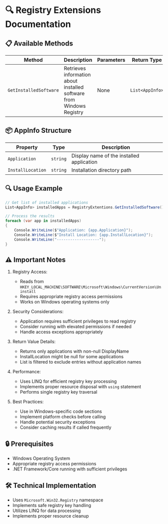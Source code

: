 # 🔍 Registry Extensions Documentation

## 📋 **Available Methods**
| Method | Description | Parameters | Return Type |
|--------|-------------|------------|-------------|
| `GetInstalledSoftware` | Retrieves information about installed software from Windows Registry | None | `List<AppInfo>` |

## 📦 **AppInfo Structure**
| Property | Type | Description |
|----------|------|-------------|
| `Application` | `string` | Display name of the installed application |
| `InstallLocation` | `string` | Installation directory path |

## 🔍 **Usage Example**

```csharp
// Get list of installed applications
List<AppInfo> installedApps = RegistryExtentions.GetInstalledSoftware();

// Process the results
foreach (var app in installedApps)
{
    Console.WriteLine($"Application: {app.Application}");
    Console.WriteLine($"Install Location: {app.InstallLocation}");
    Console.WriteLine("-------------------");
}
```

## ⚠️ **Important Notes**

1. Registry Access:
   - Reads from `HKEY_LOCAL_MACHINE\SOFTWARE\Microsoft\Windows\CurrentVersion\Uninstall`
   - Requires appropriate registry access permissions
   - Works on Windows operating systems only

2. Security Considerations:
   - Application requires sufficient privileges to read registry
   - Consider running with elevated permissions if needed
   - Handle access exceptions appropriately

3. Return Value Details:
   - Returns only applications with non-null DisplayName
   - InstallLocation might be null for some applications
   - List is filtered to exclude entries without application names

4. Performance:
   - Uses LINQ for efficient registry key processing
   - Implements proper resource disposal with `using` statement
   - Performs single registry key traversal

5. Best Practices:
   - Use in Windows-specific code sections
   - Implement platform checks before calling
   - Handle potential security exceptions
   - Consider caching results if called frequently

## 🔒 **Prerequisites**
- Windows Operating System
- Appropriate registry access permissions
- .NET Framework/Core running with sufficient privileges

## 🛠️ **Technical Implementation**
- Uses `Microsoft.Win32.Registry` namespace
- Implements safe registry key handling
- Utilizes LINQ for data processing
- Implements proper resource cleanup